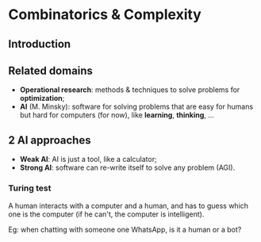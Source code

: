 # Combinatorics & Complexity

## Introduction

## Related domains

- **Operational research**: methods & techniques to solve problems for
**optimization**;
- **AI** (M. Minsky): software for solving problems that are easy for humans
but hard for computers (for now), like **learning**, **thinking**, ...

## 2 AI approaches

- **Weak AI**: AI is just a tool, like a calculator;
- **Strong AI**: software can re-write itself to solve any problem (AGI).

### Turing test

A human interacts with a computer and a human, and has to guess which one is the
computer (if he can't, the computer is intelligent).

Eg: when chatting with someone one WhatsApp, is it a human or a bot?
